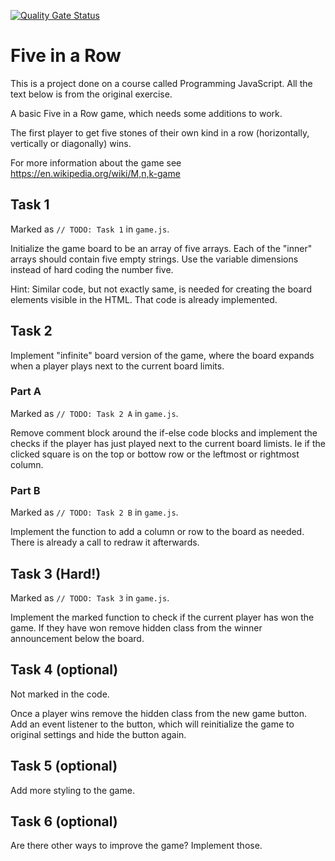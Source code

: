 [![Quality Gate Status](https://sonarcloud.io/api/project_badges/measure?project=satuhalinen_five-in-a-row&metric=alert_status)](https://sonarcloud.io/summary/new_code?id=satuhalinen_five-in-a-row)

# Five in a Row

This is a project done on a course called Programming JavaScript. All the text below is from the original exercise.

A basic Five in a Row game, which needs some additions to work.

The first player to get five stones of their own kind in a row (horizontally, vertically or diagonally) wins.

For more information about the game see https://en.wikipedia.org/wiki/M,n,k-game

## Task 1

Marked as `// TODO: Task 1` in `game.js`.

Initialize the game board to be an array of five arrays. Each of the "inner" arrays should contain five empty strings. Use the variable dimensions instead of hard coding the number five.

Hint: Similar code, but not exactly same, is needed for creating the board elements visible in the HTML. That code is already implemented.

## Task 2

Implement "infinite" board version of the game, where the board expands when a player plays next to the current board limits.

### Part A

Marked as `// TODO: Task 2 A` in `game.js`.

Remove comment block around the if-else code blocks and implement the checks if the player has just played next to the current board limists. Ie if the clicked square is on the top or bottow row or the leftmost or rightmost column.

### Part B

Marked as `// TODO: Task 2 B` in `game.js`.

Implement the function to add a column or row to the board as needed. There is already a call to redraw it afterwards.

## Task 3 (Hard!)

Marked as `// TODO: Task 3` in `game.js`.

Implement the marked function to check if the current player has won the game. If they have won remove hidden class from the winner announcement below the board.

## Task 4 (optional)

Not marked in the code.

Once a player wins remove the hidden class from the new game button. Add an event listener to the button, which will reinitialize the game to original settings and hide the button again.

## Task 5 (optional)

Add more styling to the game.

## Task 6 (optional)

Are there other ways to improve the game? Implement those.
